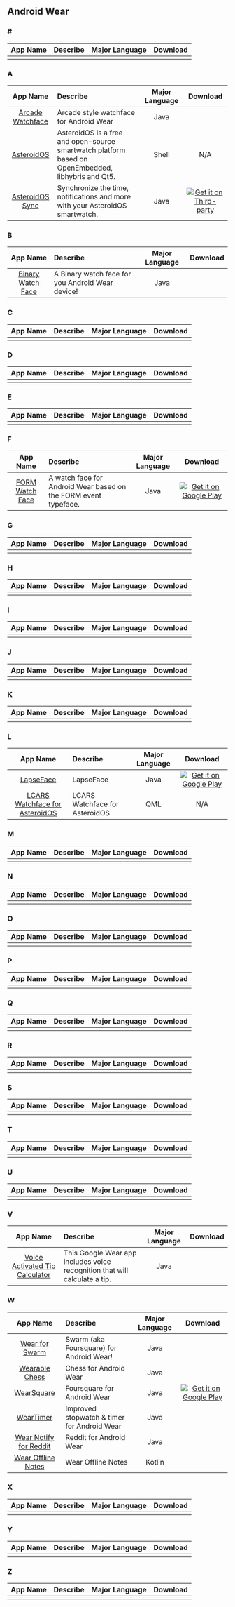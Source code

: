 ## Android Wear  
### \#  
App Name                   | Describe                  | Major Language             | Download 
:------------------------: | :------------------------ | :------------------------: | :------------------------: 
| | |

### A  
App Name                   | Describe                  | Major Language             | Download 
:------------------------: | :------------------------ | :------------------------: | :------------------------: 
[Arcade Watchface](https://github.com/prempalsingh/arcade-watchface) | Arcade style watchface for Android Wear | Java |   
[AsteroidOS](https://github.com/AsteroidOS/asteroid) | AsteroidOS is a free and open-source smartwatch platform based on OpenEmbedded, libhybris and Qt5. | Shell | N/A
[AsteroidOS Sync](https://github.com/AsteroidOS/AsteroidOSSync) | Synchronize the time, notifications and more with your AsteroidOS smartwatch. | Java | [![Get it on Third-party](http://i.imgur.com/ppYJYe5.png)](https://f-droid.org/packages/org.asteroidos.sync/)

### B  
App Name                   | Describe                  | Major Language             | Download 
:------------------------: | :------------------------ | :------------------------: | :------------------------: 
[Binary Watch Face](https://github.com/dwa012/WearBinaryWatchFace) | A Binary watch face for you Android Wear device! | Java |  

### C  
App Name                   | Describe                  | Major Language             | Download 
:------------------------: | :------------------------ | :------------------------: | :------------------------: 
 | | | 

### D  
App Name                   | Describe                  | Major Language             | Download 
:------------------------: | :------------------------ | :------------------------: | :------------------------: 
 | | | 

### E  
App Name                   | Describe                  | Major Language             | Download 
:------------------------: | :------------------------ | :------------------------: | :------------------------: 
 | | | 

### F  
App Name                   | Describe                  | Major Language             | Download 
:------------------------: | :------------------------ | :------------------------: | :------------------------: 
[FORM Watch Face](https://github.com/romannurik/FORMWatchFace) | A watch face for Android Wear based on the FORM event typeface. | Java | [![Get it on Google Play](https://i.imgur.com/T9HnFlW.png)](https://play.google.com/store/apps/details?id=net.nurik.roman.formwatchface)   

### G  
App Name                   | Describe                  | Major Language             | Download 
:------------------------: | :------------------------ | :------------------------: | :------------------------: 
 | | | 

### H  
App Name                   | Describe                  | Major Language             | Download 
:------------------------: | :------------------------ | :------------------------: | :------------------------: 
 | | | 

### I  
App Name                   | Describe                  | Major Language             | Download 
:------------------------: | :------------------------ | :------------------------: | :------------------------: 
 | | | 

### J  
App Name                   | Describe                  | Major Language             | Download 
:------------------------: | :------------------------ | :------------------------: | :------------------------: 
 | | | 

### K  
App Name                   | Describe                  | Major Language             | Download 
:------------------------: | :------------------------ | :------------------------: | :------------------------: 
 | | | 

### L  
App Name                   | Describe                  | Major Language             | Download 
:------------------------: | :------------------------ | :------------------------: | :------------------------: 
[LapseFace](https://github.com/OhMyLob/LapseFace) | LapseFace | Java | [![Get it on Google Play](https://i.imgur.com/T9HnFlW.png)](https://play.google.com/store/apps/details?id=com.lob.lapseface)   
[LCARS Watchface for AsteroidOS](https://github.com/llelectronics/lcars-v1-watchface-asteroidos) | LCARS Watchface for AsteroidOS | QML | N/A

### M  
App Name                   | Describe                  | Major Language             | Download 
:------------------------: | :------------------------ | :------------------------: | :------------------------: 
 | | | 

### N  
App Name                   | Describe                  | Major Language             | Download 
:------------------------: | :------------------------ | :------------------------: | :------------------------: 
 | | | 

### O  
App Name                   | Describe                  | Major Language             | Download 
:------------------------: | :------------------------ | :------------------------: | :------------------------: 
 | | | 

### P  
App Name                   | Describe                  | Major Language             | Download 
:------------------------: | :------------------------ | :------------------------: | :------------------------: 
 | | |

### Q  
App Name                   | Describe                  | Major Language             | Download 
:------------------------: | :------------------------ | :------------------------: | :------------------------: 
 | | | 

### R  
App Name                   | Describe                  | Major Language             | Download 
:------------------------: | :------------------------ | :------------------------: | :------------------------: 
 | | | 

### S  
App Name                   | Describe                  | Major Language             | Download 
:------------------------: | :------------------------ | :------------------------: | :------------------------: 
 | | | 

### T  
App Name                   | Describe                  | Major Language             | Download 
:------------------------: | :------------------------ | :------------------------: | :------------------------: 
 | | | 

### U  
App Name                   | Describe                  | Major Language             | Download 
:------------------------: | :------------------------ | :------------------------: | :------------------------: 
 | | | 

### V  
App Name                   | Describe                  | Major Language             | Download 
:------------------------: | :------------------------ | :------------------------: | :------------------------: 
[Voice Activated Tip Calculator](https://github.com/mbcrump/FirstGoogleWearableApp) | This Google Wear app includes voice recognition that will calculate a tip. | Java | 

### W  
App Name                   | Describe                  | Major Language             | Download 
:------------------------: | :------------------------ | :------------------------: | :------------------------: 
[Wear for Swarm](https://github.com/sealskej/wear-for-swarm) | Swarm (aka Foursquare) for Android Wear! | Java | 
[Wearable Chess](https://github.com/mitchazj/Wearable-Chess) | Chess for Android Wear | Java |   
[WearSquare](https://github.com/destil/WearSquare) | Foursquare for Android Wear  | Java | [![Get it on Google Play](https://i.imgur.com/T9HnFlW.png)](https://play.google.com/store/apps/details?id=cz.destil.wearsquare)   
[WearTimer](https://github.com/brave-warrior/WearTimer) | Improved stopwatch & timer for Android Wear | Java | 
[Wear Notify for Reddit](https://github.com/emmaguy/wear-notify-for-reddit) | Reddit for Android Wear | Java |
[Wear Offline Notes](https://github.com/GabrielMorenoIbarra/Wear-Offline-Notes) | Wear Offline Notes | Kotlin |

### X  
App Name                   | Describe                  | Major Language             | Download 
:------------------------: | :------------------------ | :------------------------: | :------------------------: 
 | | | 

### Y  
App Name                   | Describe                  | Major Language             | Download 
:------------------------: | :------------------------ | :------------------------: | :------------------------: 
 | | | 

### Z  
App Name                   | Describe                  | Major Language             | Download 
:------------------------: | :------------------------ | :------------------------: | :------------------------: 
 | | | 
 
